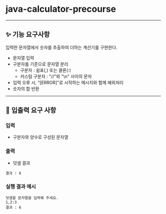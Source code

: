 # java-calculator-precourse

---
## ✨ 기능 요구사항

입력한 문자열에서 숫자를 추출하여 더하는 계산기를 구현한다.
- 문자열 입력
- 구분자를 기준으로 문자열 분리
  - 구분자 : 쉼표(,) 또는 클론(:)
  - 커스텀 구분자 : "//"와 "\n" 사이의 문자
- 입력 오류 시, "[ERROR]"로 시작하는 메시지와 함께 예외처리
- 숫자의 합 반환

---

## 🍅 입출력 요구 사항
### **입력**

- 구분자와 양수로 구성된 문자열

### **출력**

- 덧셈 결과

```
결과 : 6

```

### **실행 결과 예시**

```
덧셈할 문자열을 입력해 주세요.
1,2:3
결과 : 6

```

##